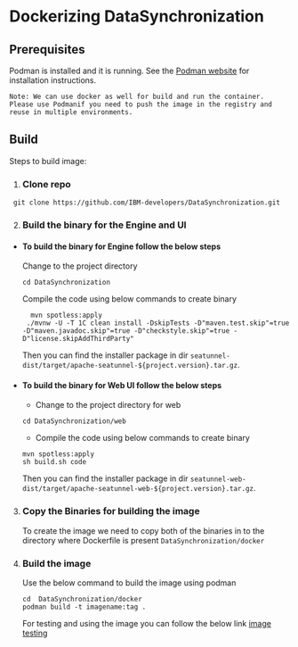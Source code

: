 # Dockerizing DataSynchronization

## Prerequisites
 Podman is installed and it is running.
See the [Podman website](https://podman.io/docs/installation) for installation instructions.

`Note: We can use docker as well for build and run the container. Please use Podmanif you need to push the image in the registry and reuse in multiple environments.`
## Build
Steps to build image:

 1. ### Clone repo
  ```
   git clone https://github.com/IBM-developers/DataSynchronization.git
   ```
 2. ### Build the binary for the Engine and UI
 
  * #### To build the binary for Engine follow the below steps 

    Change to the project directory
     ```
     cd DataSynchronization
     ```
     Compile the code using below commands to create binary
    ```
      mvn spotless:apply 
     ./mvnw -U -T 1C clean install -DskipTests -D"maven.test.skip"=true -D"maven.javadoc.skip"=true -D"checkstyle.skip"=true -D"license.skipAddThirdParty"

    ```

    Then you can find the installer package in dir `seatunnel-dist/target/apache-seatunnel-${project.version}.tar.gz`.
     
  * #### To build the binary for Web UI follow the below steps
    * Change to the project directory for web
     ```
     cd DataSynchronization/web
     ```
    * Compile the code using below commands to create binary 
     ```
     mvn spotless:apply
     sh build.sh code
     ```
     Then you can find the installer package in dir `seatunnel-web-dist/target/apache-seatunnel-web-${project.version}.tar.gz`.

   3. ### Copy the Binaries for building the image
      To create the image we need to copy both of the binaries in to the directory where Dockerfile is present `DataSynchronization/docker`
   4. ### Build the image

      Use the below command to build the image using podman
      ```
      cd  DataSynchronization/docker
      podman build -t imagename:tag .
      ```
      For testing and using the image you can follow the below link [image testing](https://github.com/IBM-developers/DataSynchronization#step-3)
